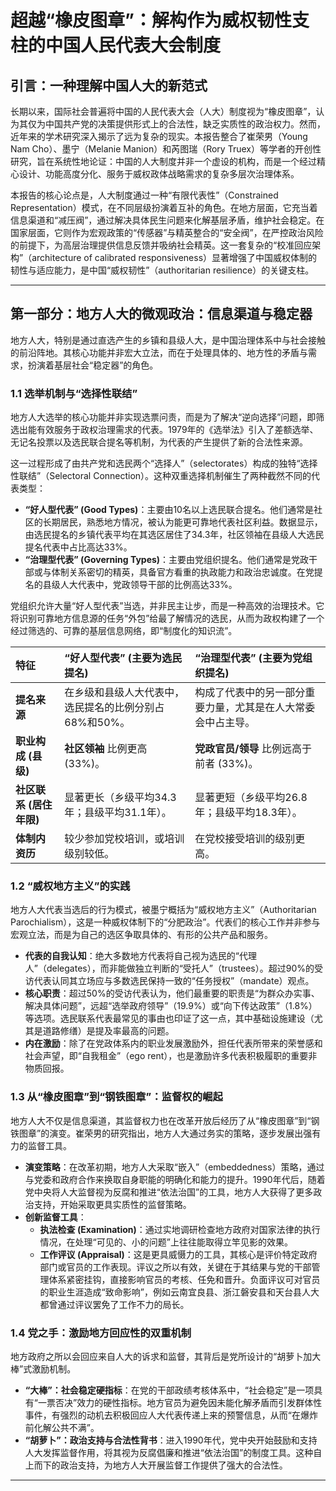 # 超越“橡皮图章”：解构作为威权韧性支柱的中国人民代表大会制度

## 引言：一种理解中国人大的新范式

长期以来，国际社会普遍将中国的人民代表大会（人大）制度视为“橡皮图章”，认为其仅为中国共产党的决策提供形式上的合法性，缺乏实质性的政治权力。然而，近年来的学术研究深入揭示了远为复杂的现实。本报告整合了崔荣男（Young Nam Cho）、墨宁（Melanie Manion）和芮图瑞（Rory Truex）等学者的开创性研究，旨在系统性地论证：中国的人大制度并非一个虚设的机构，而是一个经过精心设计、功能高度分化、服务于威权政体战略需求的复杂多层次治理体系。

本报告的核心论点是，人大制度通过一种“有限代表性”（Constrained Representation）模式，在不同层级扮演着互补的角色。在地方层面，它充当着信息渠道和“减压阀”，通过解决具体民生问题来化解基层矛盾，维护社会稳定。在国家层面，它则作为宏观政策的“传感器”与精英整合的“安全阀”，在严控政治风险的前提下，为高层治理提供信息反馈并吸纳社会精英。这一套复杂的“校准回应架构”（architecture of calibrated responsiveness）显著增强了中国威权体制的韧性与适应能力，是中国“威权韧性”（authoritarian resilience）的关键支柱。

---

## 第一部分：地方人大的微观政治：信息渠道与稳定器

地方人大，特别是通过直选产生的乡镇和县级人大，是中国治理体系中与社会接触的前沿阵地。其核心功能并非宏大立法，而在于处理具体的、地方性的矛盾与需求，扮演着基层社会“稳定器”的角色。

### 1.1 选举机制与“选择性联结”

地方人大选举的核心功能并非实现选票问责，而是为了解决“逆向选择”问题，即筛选出能有效服务于政权治理需求的代表。1979年的《选举法》引入了差额选举、无记名投票以及选民联合提名等机制，为代表的产生提供了新的合法性来源。

这一过程形成了由共产党和选民两个“选择人”（selectorates）构成的独特“选择性联结”（Selectoral Connection）。这种双重选择机制催生了两种截然不同的代表类型：

* **“好人型代表” (Good Types)**：主要由10名以上选民联合提名。他们通常是社区的长期居民，熟悉地方情况，被认为能更可靠地代表社区利益。数据显示，由选民提名的乡镇代表平均在其选区居住了34.3年，社区领袖在县级人大选民提名代表中占比高达33%。
* **“治理型代表” (Governing Types)**：主要由党组织提名。他们通常是党政干部或与体制关系密切的精英，具备官方看重的执政能力和政治忠诚度。在党提名的县级人大代表中，党政领导干部的比例高达33%。

党组织允许大量“好人型代表”当选，并非民主让步，而是一种高效的治理技术。它将识别可靠地方信息源的任务“外包”给最了解情况的选民，从而为政权构建了一个经过筛选的、可靠的基层信息网络，即“制度化的知识流”。

| 特征 | “好人型代表” (主要为选民提名) | “治理型代表” (主要为党组织提名) |
| :--- | :--- | :--- |
| **提名来源** | 在乡级和县级人大代表中，选民提名的比例分别占68%和50%。 | 构成了代表中的另一部分重要力量，尤其是在人大常委会中占主导。 |
| **职业构成 (县级)** | **社区领袖** 比例更高 (33%)。 | **党政官员/领导** 比例远高于前者 (33%)。 |
| **社区联系 (居住年限)** | 显著更长（乡级平均34.3年；县级平均31.1年）。 | 显著更短（乡级平均26.8年；县级平均18.3年）。 |
| **体制内资历** | 较少参加党校培训，或培训级别较低。 | 在党校接受培训的级别更高。 |

### 1.2 “威权地方主义”的实践

地方人大代表当选后的行为模式，被墨宁概括为“威权地方主义”（Authoritarian Parochialism），这是一种威权体制下的“分肥政治”。代表们的核心工作并非参与宏观立法，而是为自己的选区争取具体的、有形的公共产品和服务。

* **代表的自我认知**：绝大多数地方代表将自己视为选民的“代理人”（delegates），而非能做独立判断的“受托人”（trustees）。超过90%的受访代表认同其立场应与多数选民保持一致的“任务授权”（mandate）观点。
* **核心职责**：超过50%的受访代表认为，他们最重要的职责是“为群众办实事、解决具体问题”，远超“选举政府领导”（19.9%）或“向下传达政策”（1.8%）等选项。选民联系代表最常见的事由也印证了这一点，其中基础设施建设（尤其是道路修缮）是提及率最高的问题。
* **内在激励**：除了在党政体系内的职业发展激励外，担任代表所带来的荣誉感和社会声望，即“自我租金”（ego rent），也是激励许多代表积极履职的重要非物质回报。

### 1.3 从“橡皮图章”到“钢铁图章”：监督权的崛起

地方人大不仅是信息渠道，其监督权力也在改革开放后经历了从“橡皮图章”到“钢铁图章”的演变。崔荣男的研究指出，地方人大通过务实的策略，逐步发展出强有力的监督工具。

* **演变策略**：在改革初期，地方人大采取“嵌入”（embeddedness）策略，通过与党委和政府合作来换取自身职能的明确化和能力的提升。1990年代后，随着党中央将人大监督视为反腐和推进“依法治国”的工具，地方人大获得了更多政治支持，开始采取更具实质性的监督策略。
* **创新监督工具**：
    * **执法检查 (Examination)**：通过实地调研检查地方政府对国家法律的执行情况，在处理“可见的、小的问题”上往往能取得立竿见影的效果。
    * **工作评议 (Appraisal)**：这是更具威慑力的工具，其核心是评价特定政府部门或官员的工作表现。评议之所以有效，关键在于其结果与党的干部管理体系紧密挂钩，直接影响官员的考核、任免和晋升。负面评议可对官员的职业生涯造成“致命影响”，例如云南宜良县、浙江磐安县和天台县人大都曾通过评议罢免了工作不力的局长。

### 1.4 党之手：激励地方回应性的双重机制

地方政府之所以会回应来自人大的诉求和监督，其背后是党所设计的“胡萝卜加大棒”式激励机制。

* **“大棒”：社会稳定硬指标**：在党的干部政绩考核体系中，“社会稳定”是一项具有“一票否决”效力的硬性指标。地方官员为避免因未能化解矛盾而引发群体性事件，有强烈的动机去积极回应人大代表传递上来的预警信息，从而“在爆炸前化解公共不满”。
* **“胡萝卜”：政治支持与合法性背书**：进入1990年代，党中央开始鼓励和支持人大发挥监督作用，将其视为反腐倡廉和推进“依法治国”的制度工具。这种自上而下的政治支持，为地方人大开展监督工作提供了强大的合法性。

---